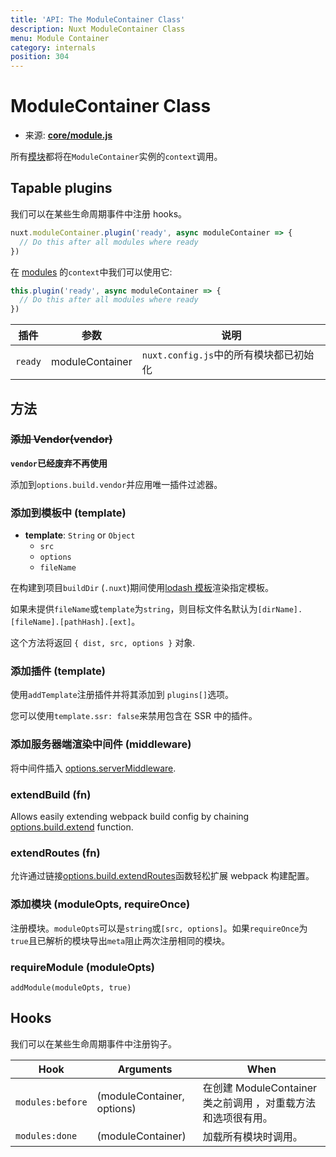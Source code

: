 ```yaml
---
title: 'API: The ModuleContainer Class'
description: Nuxt ModuleContainer Class
menu: Module Container
category: internals
position: 304
---
```


# ModuleContainer Class

- 来源: **[core/module.js](https://github.com/nuxt/nuxt.js/blob/dev/packages/core/src/module.js)**

所有[模块](/guide/modules)都将在`ModuleContainer`实例的`context`调用。

## Tapable plugins

我们可以在某些生命周期事件中注册 hooks。

```js
nuxt.moduleContainer.plugin('ready', async moduleContainer => {
  // Do this after all modules where ready
})
```

在 [modules](/guide/modules) 的`context`中我们可以使用它:

```js
this.plugin('ready', async moduleContainer => {
  // Do this after all modules where ready
})
```

| 插件    | 参数            | 说明                                   |
| ------- | --------------- | -------------------------------------- |
| `ready` | moduleContainer | `nuxt.config.js`中的所有模块都已初始化 |

## 方法

### ~~添加 Vendor(vendor)~~

**`vendor`已经废弃不再使用**

添加到`options.build.vendor`并应用唯一插件过滤器。

### 添加到模板中 (template)

- **template**: `String` or `Object`
  - `src`
  - `options`
  - `fileName`

在构建到项目`buildDir` (`.nuxt`)期间使用[lodash 模板](https://lodash.com/docs/4.17.4#template)渲染指定模板。

如果未提供`fileName`或`template`为`string`，则目标文件名默认为`[dirName].[fileName].[pathHash].[ext]`。

这个方法将返回 `{ dist, src, options }` 对象.

### 添加插件 (template)

使用`addTemplate`注册插件并将其添加到 `plugins[]`选项。

您可以使用`template.ssr: false`来禁用包含在 SSR 中的插件。

### 添加服务器端渲染中间件 (middleware)

将中间件插入 [options.serverMiddleware](/api/configuration-servermiddleware).

### extendBuild (fn)

Allows easily extending webpack build config by chaining [options.build.extend](/api/configuration-build#extend) function.

### extendRoutes (fn)

允许通过链接[options.build.extendRoutes](/api/configuration-router#extendroutes)函数轻松扩展 webpack 构建配置。

### 添加模块 (moduleOpts, requireOnce)

注册模块。`moduleOpts`可以是`string`或`[src, options]`。如果`requireOnce`为`true`且已解析的模块导出`meta`阻止两次注册相同的模块。

### requireModule (moduleOpts)

`addModule(moduleOpts, true)`

## Hooks

我们可以在某些生命周期事件中注册钩子。

| Hook             | Arguments                  | When                                                           |
| ---------------- | -------------------------- | -------------------------------------------------------------- |
| `modules:before` | (moduleContainer, options) | 在创建 ModuleContainer 类之前调用 ​​，对重载方法和选项很有用。 |
| `modules:done`   | (moduleContainer)          | 加载所有模块时调用。                                           |
